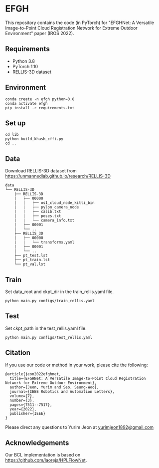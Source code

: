 
# EFGH

This repository contains the code (in PyTorch) for "EFGHNet: A Versatile Image-to-Point Cloud Registration Network for Extreme Outdoor Environment" paper (IROS 2022).

## Requirements

* Python 3.8
* PyTorch 1.10
* RELLIS-3D dataset

## Environment

```
conda create -n efgh python=3.8
conda activate efgh
pip install -r requirements.txt
```

## Set up
```
cd lib 
python build_khash_cffi.py 
cd ..
```

## Data
Download RELLIS-3D dataset from https://unmannedlab.github.io/research/RELLIS-3D
```
data
└── RELLIS-3D
    ├── RELLIS-3D
    |   ├── 00000
    |   |   ├── os1_cloud_node_kitti_bin
    |   |   ├── pylon_camera_node
    |   |   ├── calib.txt
    |   |   ├── poses.txt
    |   |   └── camera_info.txt    
    |   ├── 00001
    |   └── ..
    ├── RELLIS_3D
    |   ├── 00000
    |   |   └── transforms.yaml
    |   ├── 00001
    |   └── ..
    ├── pt_test.lst
    ├── pt_train.lst
    └── pt_val.lst
```

## Train
Set data_root and ckpt_dir in the train_rellis.yaml file.
```
python main.py configs/train_rellis.yaml
```

## Test
Set ckpt_path in the test_rellis.yaml file.
```
python main.py configs/test_rellis.yaml
```

## Citation
If you use our code or method in your work, please cite the following:
```
@article{jeon2022efghnet,
  title={EFGHNet: A Versatile Image-to-Point Cloud Registration Network for Extreme Outdoor Environment},
  author={Jeon, Yurim and Seo, Seung-Woo},
  journal={IEEE Robotics and Automation Letters},
  volume={7},
  number={3},
  pages={7511--7517},
  year={2022},
  publisher={IEEE}
}
```
Please direct any questions to Yurim Jeon at yurimjeon1892@gmail.com

## Acknowledgements
Our BCL implementation is based on https://github.com/laoreja/HPLFlowNet. 
